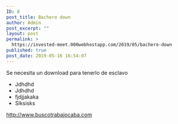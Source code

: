 ```yaml
---
ID: 8
post_title: Bachero down
author: Admin
post_excerpt: ""
layout: post
permalink: >
  https://invested-meet.000webhostapp.com/2019/05/bachero-down
published: true
post_date: 2019-05-16 16:54:07
---
```

Se necesita un download para tenerlo de esclavo
<ul>
	<li>Jdhdhd</li>
	<li>Jdhdhd</li>
	<li>fjdjjakaka</li>
	<li>Slksisks</li>
</ul>
<a href="http://invested-meet.000webhostapp.com">http://www.buscotrabajocaba.com</a>